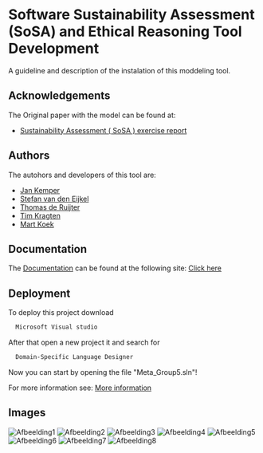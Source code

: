 
# Software Sustainability Assessment (SoSA) and Ethical Reasoning Tool Development

A guideline and description of the instalation of this moddeling tool. 

## Acknowledgements
The Original paper with the model can be found at:
 - [Sustainability Assessment ( SoSA ) exercise report](https://api.semanticscholar.org/CorpusID:198906949)

## Authors
The autohors and developers of this tool are:
- [Jan Kemper](https://www.github.com/jankemper1)
- [Stefan van den Eijkel](https://www.github.com/s-n-vandeneijkel)
- [Thomas de Ruijter](https://www.github.com/TimKragten04)
- [Tim Kragten](https://www.github.com/TimKragten04)
- [Mart Koek](https://www.github.com/MartKoek)

## Documentation
The [Documentation](https://solisservices-my.sharepoint.com/:w:/r/personal/s_n_vandeneijkel_students_uu_nl/_layouts/15/Doc.aspx?sourcedoc=%7B99c3c30f-7e10-438e-af8a-aaad3e4ac5a0%7D&action=edit&wdLOR=c58C749B0-1B4A-4286-B6B2-F2C4358C11B4&wdPid=62247218) can be found at the following site: [Click here](https://solisservices-my.sharepoint.com/:w:/r/personal/s_n_vandeneijkel_students_uu_nl/_layouts/15/Doc.aspx?sourcedoc=%7B99c3c30f-7e10-438e-af8a-aaad3e4ac5a0%7D&action=edit&wdLOR=c58C749B0-1B4A-4286-B6B2-F2C4358C11B4&wdPid=62247218)

## Deployment

To deploy this project download

```bash
  Microsoft Visual studio
```

After that open a new project it and search for

```bash
  Domain-Specific Language Designer
```

Now you can start by opening the file "Meta_Group5.sln"!

For more information see: [More information](https://github.com/MicrosoftDocs/visualstudio-docs/blob/main/docs/modeling/getting-started-with-domain-specific-languages.md)

## Images
![Afbeelding1](https://github.com/thomasderu/modelling/assets/115470061/fa79db44-b786-4cad-96f0-74d511347e92)
![Afbeelding2](https://github.com/thomasderu/modelling/assets/115470061/4836f9b5-af7a-4087-848a-1e10675bcf4b)
![Afbeelding3](https://github.com/thomasderu/modelling/assets/115470061/b0eff2fa-04c7-455d-b048-6f5b636a07bf)
![Afbeelding4](https://github.com/thomasderu/modelling/assets/115470061/b8263c3c-384b-40db-9573-715dfd0c1806)
![Afbeelding5](https://github.com/thomasderu/modelling/assets/115470061/1a2f301b-67a8-47d2-addb-3353f1e2bfe2)
![Afbeelding6](https://github.com/thomasderu/modelling/assets/115470061/947df753-b859-4bcc-951f-293e4394f03a)
![Afbeelding7](https://github.com/thomasderu/modelling/assets/115470061/f4df5c89-1c93-4d47-b1df-0396b075ac97)
![Afbeelding8](https://github.com/thomasderu/modelling/assets/115470061/d661e879-1e7a-4410-843b-7ee01aa83375)
